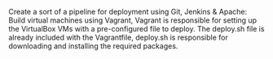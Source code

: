 
Create a sort of a pipeline for deployment using Git, Jenkins & Apache:
Build virtual machines using Vagrant, Vagrant is responsible for setting up the VirtualBox VMs with a pre-configured file to deploy.
The deploy.sh file is already included with the Vagrantfile, deploy.sh is responsible for downloading and installing the required packages.
